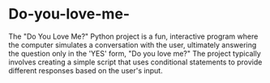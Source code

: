 # Do-you-love-me-
The "Do You Love Me?" Python project is a fun, interactive program where the computer simulates a conversation with the user, ultimately answering the question only in the 'YES' form, "Do you love me?" The project typically involves creating a simple script that uses conditional statements to provide different responses based on the user's input.
